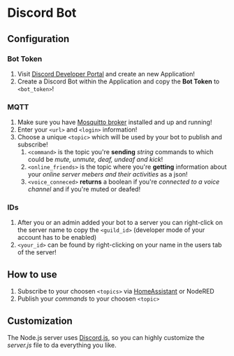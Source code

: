 # Discord Bot

## Configuration

### Bot Token

1. Visit [Discord Developer Portal](https://discord.com/developers/applications) and create an new Application!
2. Create a Discord Bot within the Application and copy the **Bot Token** to `<bot_token>`!

### MQTT

1. Make sure you have [Mosquitto broker](https://github.com/home-assistant/addons/tree/master/mosquitto) installed and up and running!
2. Enter your `<url>` and `<login>` information!
3. Choose a unique `<topic>` which will be used by your bot to publish and subscribe!
    1. `<command>` is the topic you're **sending** *string* commands to which could be *mute, unmute, deaf, undeaf and kick*!
    2. `<online_friends>` is the topic where you're **getting** information about your *online server mebers and their activities* as a json!
    3. `<voice_conneced>` **returns** a boolean if you're *connected to a voice channel* and if you're muted or deafed!

### IDs

1. After you or an admin added your bot to a server you can right-click on the server name to copy the `<guild_id>` (developer mode of your account has to be enabled)
2. `<your_id>` can be found by right-clicking on your name in the users tab of the server!

## How to use

1. Subscribe to your choosen `<topics>` via [HomeAssistant](https://www.home-assistant.io/integrations/sensor.mqtt/) or NodeRED
2. Publish your *commands* to your choosen `<topic>`

## Customization

The Node.js server uses [Discord.js](https://discord.js.org/#/), so you can highly customize the *server.js* file to da everything you like.
